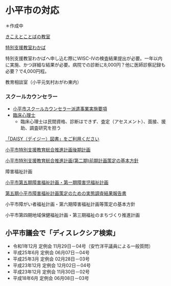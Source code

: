# 小平市の対応

＊作成中

<!--
ディスレクシアの潜在的人数について教育委員会に聞いたところ、何人いるか分からないといった趣旨の回答。素人目でもみても、文科省の調査結果がその答え。学校の現場にいる人ならば、こういうデータを見ると、どこの学校なら何人ということになり、その子たちをどうにかしたいと思うはずだが、そこに至っていない。

都はしっかりアセスメントに関して行っているが、小平市は行っていない。平成29年に東京都教育委員会がDVD付きで配っている。指導法も載っている。MIMというアセスメントもあり、考え方は同じ。

-->

[きこえとことばの教室](http://www.kodaira.ed.jp/02kodaira/%E3%81%93%E3%81%A8%E3%81%B0%EF%BC%A8%EF%BC%B02007/kikoetokotoba.html)

[特別支援教室わかば](http://www.kodaira.ed.jp/18kodaira/wakaba.html)

特別支援教室わかばへ申し込む際にWISC-IVの検査結果提出が必要。一年以内に実施、かつ詳細な結果が必要。病院での診断に8,000円？他に医師診察記録も必要？で4,000円程。

教育相談室（小平元気村おがわ東内）

### スクールカウンセラー
- [小平市スクールカウンセラー派遣事業実施要項](https://www.city.kodaira.tokyo.jp/reiki/reiki_honbun/g135RG00000827.html)
- [臨床心理士](http://fjcbcp.or.jp/rinshou/gyoumu/)
    - 臨床心理士は民間資格、診断はできず、査定（アセスメント）、面接、援助、調査研究を担う

[「DAISY（デイジー）図書」をご利用ください](https://www.city.kodaira.tokyo.jp/kurashi/033/033933.html)

[小平市特別支援教育総合推進計画後期計画](http://www.city.kodaira.tokyo.jp/kurashi/020/020015.html)

[小平市特別支援教育総合推進計画(第二期)前期計画策定の基本方針](http://www.city.kodaira.tokyo.jp/kurashi/075/075137.html)

障害福祉計画

[小平市第五期障害福祉計画・第一期障害児福祉計画](https://www.city.kodaira.tokyo.jp/kurashi/060/060331.html)

[第五期小平市障害福祉計画策定のための実態調査結果報告書](https://www.city.kodaira.tokyo.jp/kurashi/055/055266.html)

小平市障がい者福祉計画・第六期障害福祉計画等策定の基本方針

小平市第四期地域保健福祉計画・第三期福祉のまちづくり推進計画

## 小平市議会で「ディスレクシア検索」
- 令和1年12月 定例会 11月29日－04号（安竹洋平議員による一般質問）
- 平成25年6月 定例会 06月07日－04号
- 平成25年3月 定例会 02月28日－03号
- 平成23年12月 定例会 12月02日－04号
- 平成23年12月 定例会 11月30日－02号
- 平成18年6月 定例会 06月08日－03号